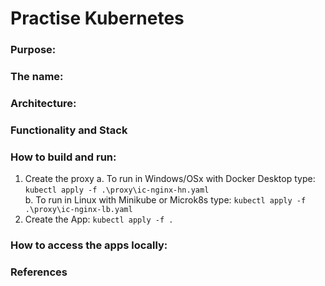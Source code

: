 # Practise Kubernetes

### Purpose:

### The name:

### Architecture:

### Functionality and Stack

### How to build and run:
1. Create the proxy
    a. To run in Windows/OSx with Docker Desktop type: `kubectl apply -f .\proxy\ic-nginx-hn.yaml`  
    b. To run in Linux with Minikube or Microk8s type: `kubectl apply -f .\proxy\ic-nginx-lb.yaml`  
2. Create the App:
    `kubectl apply -f .`


### How to access the apps locally:

### References







